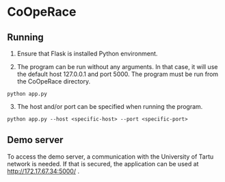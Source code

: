 # CoOpeRace

## Running

1. Ensure that Flask is installed Python environment.

3. The program can be run without any arguments. In that case, it will use the default host 127.0.0.1 and port 5000. The program must be run from the CoOpeRace directory.
```
python app.py
```

3. The host and/or port can be specified when running the program.
```
python app.py --host <specific-host> --port <specific-port>
```

## Demo server

To access the demo server, a communication with the University of Tartu network is needed. If that is secured, the application can be used at http://172.17.67.34:5000/ .
